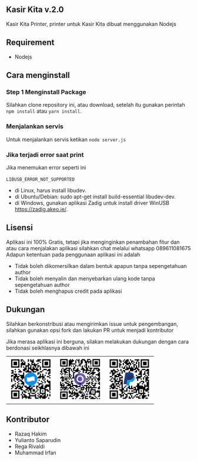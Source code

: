 ## Kasir Kita v.2.0
Kasir Kita Printer, printer untuk Kasir Kita dibuat menggunakan Nodejs

## Requirement
- Nodejs

## Cara menginstall

### Step 1 Menginstall Package
Silahkan clone repository ini, atau download, setelah itu gunakan perintah `npm install` atau `yarn install`. 


### Menjalankan servis
Untuk menjalankan servis ketikan `node server.js`

### Jika terjadi error saat print

Jika menemukan error seperti ini

`LIBUSB_ERROR_NOT_SUPPORTED`

- di Linux, harus install libudev.
- di Ubuntu/Debian: sudo apt-get install build-essential libudev-dev.
- di Windows, gunakan aplikasi Zadig untuk install driver WinUSB https://zadig.akeo.ie/.

## Lisensi
Aplikasi ini 100% Gratis, tetapi jika menginginkan penambahan fitur dan atau cara menjalakan aplikasi silahkan chat melalui whatsapp 089611081675
Adapun ketentuan pada penggunaan aplikasi ini adalah

- Tidak boleh dikomersilkan dalam bentuk apapun tanpa sepengetahuan author
- Tidak boleh menyalin dan menyebarkan ulang kode tanpa sepengetahuan author
- Tidak boleh menghapus credit pada aplikasi

## Dukungan
Silahkan berkonstribusi atau mengirimkan issue untuk pengembangan, silahkan gunakan opsi fork dan lakukan PR untuk menjadi kontributor

Jika merasa aplikasi ini berguna, silakan melakukan dukungan dengan cara berdonasi seikhlasnya dibawah ini

<table>
  <tbody>
    <tr>
        <td>
          <img src="https://github.com/kasirkita/Kasir-Kita-Printer/raw/master/github/dana.png" alt="Dana" width="120" />           
        </td>
        <td>
          <img src="https://github.com/kasirkita/Kasir-Kita-Printer/raw/master/github/ovo.png" alt="Ovo" width="120" />        
        </td>
        <td>
          <img src="https://github.com/kasirkita/Kasir-Kita-Printer/raw/master/github/paypal.png" alt="Paypal" width="120" />            
        </td>
    </tr>
  </tbody>
</table>


## Kontributor

- Razaq Hakim
- Yulianto Saparudin
- Rega Rivaldi
- Muhammad Irfan
